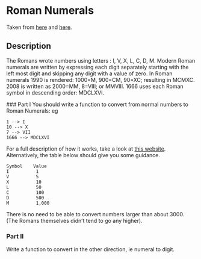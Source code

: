 # Roman Numerals

Taken from [here](http://codingdojo.org/kata/RomanNumerals/) and [here](https://www.codewars.com/kata/roman-numerals-encoder).

## Description

The Romans wrote numbers using letters : I, V, X, L, C, D, M. Modern Roman numerals are written by expressing each digit separately starting with the left most digit and skipping any digit with a value of zero. In Roman numerals 1990 is rendered: 1000=M, 900=CM, 90=XC; resulting in MCMXC. 2008 is written as 2000=MM, 8=VIII; or MMVIII. 1666 uses each Roman symbol in descending order: MDCLXVI.


### Part I
You should write a function to convert from normal numbers to Roman Numerals: eg
```
1 --> I
10 --> X
7 --> VII
1666 --> MDCLXVI
```

For a full description of how it works, take a look at [this website](http://www.novaroma.org/via_romana/numbers.html). Alternatively, the table below should give you some guidance.

```
Symbol    Value
I          1
V          5
X          10
L          50
C          100
D          500
M          1,000
```

There is no need to be able to convert numbers larger than about 3000. (The Romans themselves didn’t tend to go any higher).

### Part II

Write a function to convert in the other direction, ie numeral to digit.
